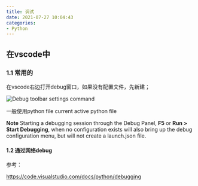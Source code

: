 ```yaml
---
title: 调试
date: 2021-07-27 10:04:43
categories:
- Python
---
```

## 在vscode中

### 1.1 常用的

在vscode右边打开debug窗口，如果没有配置文件，先新建；

![Debug toolbar settings command](/imags/debug-start.png)

一般使用python file current active python file

**Note** Starting a debugging session through the Debug Panel, **F5** or **Run > Start Debugging**, when no configuration exists will also bring up the debug configuration menu, but will not create a launch.json file.

#### 1.2 通过网络debug







参考：

https://code.visualstudio.com/docs/python/debugging